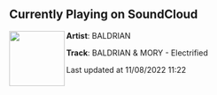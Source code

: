 ## Currently Playing on SoundCloud

[<img align="left" width="100" src="https://i1.sndcdn.com/artworks-7ZYRF5WLdxNtIzWm-kzaLSA-t500x500.jpg">](https://soundcloud.com/baldrianmusic/baldrian-mory-electrified)

**Artist**: BALDRIAN 

**Track**: BALDRIAN & MORY - Electrified

Last updated at 11/08/2022 11:22
